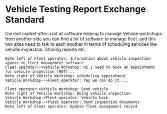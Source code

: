 #  Vehicle Testing Report Exchange Standard
Current market offer a lot of software helping to manage Vehicle workshops from another side you can find a lot of software to manage fleet.
and this two sites need to talk to each another in terms of scheduling services like vehicle inspection. Sharing reports etc.

```sequence
Note left of Fleet operator: Information about vehicle inspection appear in fleet management software  
Fleet operator-->Vehicle Workshop: Hi I need to book an appointment for vehicle inspection (MOT)...
Note right of Vehicle Workshop: scheduling appointment
Vehicle Workshop-->Fleet operator: Yes we can do it ...

Fleet operator->Vehicle Workshop: Send vehicle
Note right of Vehicle Workshop: Doing vehicle inspection
Vehicle Workshop->Fleet operator: Vehicle back
Vehicle Workshop-->Fleet operator: Send inspection documents
Note left of Fleet operator: Update fleet management record


```
